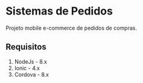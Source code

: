 # Sistemas de Pedidos

Projeto mobile e-commerce de pedidos de compras. 

## Requisitos

1. NodeJs - 8.x
2. Ionic - 4.x
3. Cordova - 8.x
